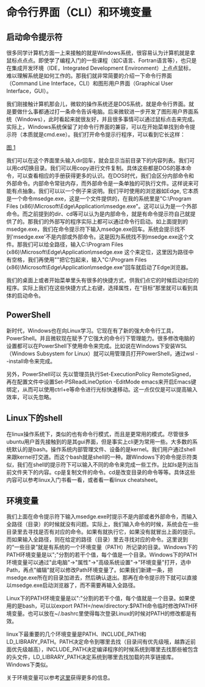 # 命令行界面（CLI）和环境变量

## 启动命令提示符
很多同学计算机方面一上来接触的就是Windows系统，很容易认为计算机就是拿鼠标点点点。即使学了编程入门的一些课程（如C语言、Fortran语言等），也只是在集成开发环境（IDE，Integrated Development Environment）上点点鼠标，难以理解系统是如何工作的。那我们就非常简要的介绍一下命令行界面（Command Line Interface，CLI）和图形用户界面（Graphical User Interface，GUI）。

我们刚接触计算机那会儿，微软的操作系统还是DOS系统，就是命令行界面。就是要做什么事都通过打一条命令告诉电脑。后来微软进一步开发了图形用户界面系统（Windows），此时看起来就很友好，并且很多事情可以通过鼠标点击来完成。实际上，Windows系统保留了对命令行界面的兼容，可以在开始菜单找到命令提示符（本质就是cmd.exe）。我们打开命令提示行程序，可以看到它长这样：

[图 1](../assets/csbase/cmd.png)

我们可以在这个界面里头输入dir回车，就会显示当前目录下的内容列表。我们可以用cd切换目录。我们可以用copy进行文件复制。具体这些都是DOS的基本命令，可以查看相应的手册获得更多的认识。在DOS时代，我们会区分内部命令和外部命令。内部命令常驻内存，而外部命令是一条单独的可执行文件。这样说来可能有点抽象。我们可以以一个例子来说明。我们平时使用的浏览器如Edge, 它本质是一个命令msedge.exe，这是一个文件提供的，在我的系统里是"C:\Program Files (x86)\Microsoft\Edge\Application\msedge.exe"。这可以认为是一个外部命令。而之前提到的dir、cd等可以认为是内部命令，就是有命令提示符自己就提供了的。那我们的外部写的程序实际上都可以通过命令行启动。如上面提到的msedge.exe，我们在命令提示符下输入msedge.exe回车。系统会提示找不到'msedge.exe'不是内部或外部命令。这是因为系统找不到msedge.exe这个文件。那我们可以给全路径，输入C:\Program Files (x86)\Microsoft\Edge\Application\msedge.exe 这个来定位，这里因为路径中有空格，我们再使用""把它包起来，输入"C:\Program Files (x86)\Microsoft\Edge\Application\msedge.exe"回车就启动了Edge浏览器。

我们的桌面上或者开始菜单里头有很多的快捷方式，供我们点它的时候启动对应的程序。实际上我们在这些快捷方式上右键，选择属性，在“目标”那里就可以看到具体的启动命令。

## PowerShell

新时代，Windows也在向Linux学习。它现在有了新的强大命令行工具，PowerShell。并且微软现在赋予了它强大的命令行下管理能力。很多修改电脑的设置都可以在PowerShell下使用命令来完成。比如说在Windows下安装WSL（Windows Subsystem for Linux）就可以用管理员打开PowerShell，通过wsl --install命令来完成。

另外，PowerShell可以 先以管理员执行Set-ExecutionPolicy RemoteSigned，再在配置文件中设置Set-PSReadLineOption -EditMode emacs来开启Emacs键绑定，从而可以使用ctrl+e等命令进行光标快速移动。这一点仅仅是可以提高输入效率，可以先忽略。

## Linux下的shell
在linux操作系统下，类似的也有命令行模式，而且是更常用的模式。尽管很多ubuntu用户首先接触到的是其gui界面，但是事实上cli更为常用一些。大多数的系统默认的是bash。操作系统内部管理文件、设备的是kernel。我们用户通过shell来跟kernel打交道。而这个bash就是shell的一种。跟Windows下的命令提示符类似，我们在shell的提示符下可以输入不同的命令来完成一些工作。比如ls是列出当前文件夹下的内容。cp是复制文件的命令。cd是改变目录的命令等等。具体这些内容可以参考linux入门书看一看，或者看一看linux cheatsheet。

## 环境变量

我们上面在命令提示符下输入msedge.exe时提示不是内部或者外部命令，而输入全路径（目录）的时候就没有问题。实际上，我们输入命令的时候，系统会在一些目录里去寻找是否有对应的命令。如果有就执行它，如果没有就冒出上面的提示。而如果输入全路径，则在给定的路径（目录）里去寻找对应的命令。这里说到的“一些目录”就是有系统的一个环境变量（PATH）所记录的目录。Windows下的PATH环境变量是以";"分割的若干个值，每个值是一个目录。Windows下的PATH环境变量可以通过"此电脑"->"属性"->"高级系统设置"->"环境变量"打开，选中Path，再点"编辑"就可以修改Path环境变量了。如果我们新建一条，把msedge.exe所在的目录加进去，然后确认退出。那再在命令提示符下就可以直接以msedge.exe启动浏览器了，而不需要再输入全路径。

Linux下的PATH环境变量是以":"分割的若干个值，每个值就是一个目录。如果使用的是bash，可以以export PATH=/new/directory:$PATH命令临时修改PATH环境变量。也可以放在~/.bashrc里使得每次登录Linux的时候对PATH的修改都是有效。

linux下最重要的几个环境变量是PATH、INCLUDE_PATH和LD_LIBRARY_PATH。PATH决定命令到哪里去找（目录间有优先级哦，越靠近前面优先级越高），INCLUDE_PATH决定编译程序的时候系统到哪里去找那些被包含的头文件，LD_LIBRARY_PATH决定系统到哪里去找加载的共享链接库。Windows下类似。

关于环境变量可以参考[这里](env_variable)获得更多的信息。